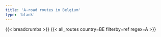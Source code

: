 ```yaml
---
title: 'A-road routes in Belgium'
type: 'blank'
---
```


{{< breadcrumbs >}}
{{< all_routes country=BE filterby=ref regex=A >}}
